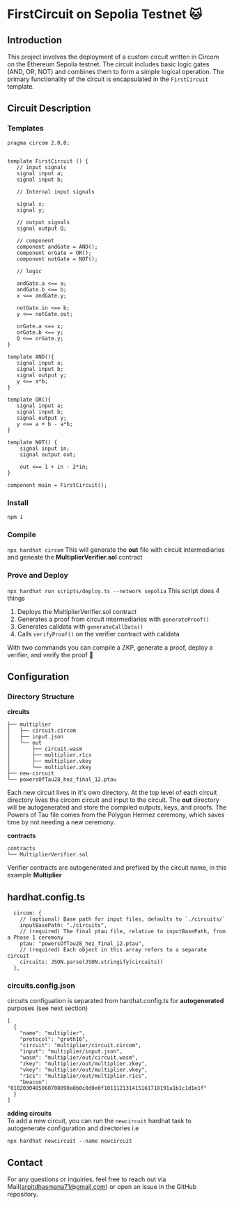 # FirstCircuit on Sepolia Testnet 🐱

## Introduction

This project involves the deployment of a custom circuit written in Circom on the Ethereum Sepolia testnet. The circuit includes basic logic gates (AND, OR, NOT) and combines them to form a simple logical operation. The primary functionality of the circuit is encapsulated in the `FirstCircuit` template.

## Circuit Description

### Templates
```
pragma circom 2.0.0;


template FirstCircuit () {  
   // input signals
   signal input a;
   signal input b;

   // Internal input signals

   signal x;
   signal y;

   // output signals
   signal output Q;

   // component
   component andGate = AND();
   component orGate = OR();
   component notGate = NOT();

   // logic

   andGate.a <== a;
   andGate.b <== b;
   x <== andGate.y;

   notGate.in <== b;
   y <== notGate.out;

   orGate.a <== x;
   orGate.b <== y;
   Q <== orGate.y;
}

template AND(){
   signal input a;
   signal input b;
   signal output y;
   y <== a*b;
}

template OR(){
   signal input a;
   signal input b;
   signal output y;
   y <== a + b - a*b;
}

template NOT() {
    signal input in;
    signal output out;

    out <== 1 + in - 2*in;
}

component main = FirstCircuit();
```

### Install
`npm i`

### Compile
`npx hardhat circom` 
This will generate the **out** file with circuit intermediaries and geneate the **MultiplierVerifier.sol** contract

### Prove and Deploy
`npx hardhat run scripts/deploy.ts --network sepolia`
This script does 4 things  
1. Deploys the MultiplierVerifier.sol contract
2. Generates a proof from circuit intermediaries with `generateProof()`
3. Generates calldata with `generateCallData()`
4. Calls `verifyProof()` on the verifier contract with calldata

With two commands you can compile a ZKP, generate a proof, deploy a verifier, and verify the proof 🎉

## Configuration
### Directory Structure
**circuits**
```
├── multiplier
│   ├── circuit.circom
│   ├── input.json
│   └── out
│       ├── circuit.wasm
│       ├── multiplier.r1cs
│       ├── multiplier.vkey
│       └── multiplier.zkey
├── new-circuit
└── powersOfTau28_hez_final_12.ptau
```
Each new circuit lives in it's own directory. At the top level of each circuit directory lives the circom circuit and input to the circuit.
The **out** directory will be autogenerated and store the compiled outputs, keys, and proofs. The Powers of Tau file comes from the Polygon Hermez ceremony, which saves time by not needing a new ceremony. 


**contracts**
```
contracts
└── MultiplierVerifier.sol
```
Verifier contracts are autogenerated and prefixed by the circuit name, in this example **Multiplier**

## hardhat.config.ts
```
  circom: {
    // (optional) Base path for input files, defaults to `./circuits/`
    inputBasePath: "./circuits",
    // (required) The final ptau file, relative to inputBasePath, from a Phase 1 ceremony
    ptau: "powersOfTau28_hez_final_12.ptau",
    // (required) Each object in this array refers to a separate circuit
    circuits: JSON.parse(JSON.stringify(circuits))
  },
```
### circuits.config.json
circuits configuation is separated from hardhat.config.ts for **autogenerated** purposes (see next section)
```
[
  {
    "name": "multiplier",
    "protocol": "groth16",
    "circuit": "multiplier/circuit.circom",
    "input": "multiplier/input.json",
    "wasm": "multiplier/out/circuit.wasm",
    "zkey": "multiplier/out/multiplier.zkey",
    "vkey": "multiplier/out/multiplier.vkey",
    "r1cs": "multiplier/out/multiplier.r1cs",
    "beacon": "0102030405060708090a0b0c0d0e0f101112131415161718191a1b1c1d1e1f"
  }
]
```

**adding circuits**   
To add a new circuit, you can run the `newcircuit` hardhat task to autogenerate configuration and directories i.e  
```
npx hardhat newcircuit --name newcircuit
```
## Contact 
For any questions or inquiries, feel free to reach out via Mail(arpitdhasmana71@gmail.com) or open an issue in the GitHub repository.

